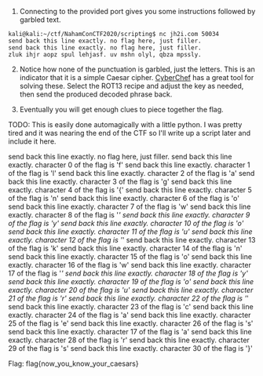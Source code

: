 1. Connecting to the provided port gives you some instructions followed by garbled text.

```
kali@kali:~/ctf/NahamConCTF2020/scripting$ nc jh2i.com 50034
send back this line exactly. no flag here, just filler.
send back this line exactly. no flag here, just filler.
zluk ihjr aopz spul lehjasf. uv mshn olyl, qbza mpssly.
```

2. Notice how none of the punctuation is garbled, just the letters. This is an indicator that it is a simple Caesar cipher. [CyberChef](https://gchq.github.io/CyberChef) has a great tool for solving these.
Select the ROT13 recipe and adjust the key as needed, then send the produced decoded phrase back.

3. Eventually you will get enough clues to piece together the flag.

TODO: This is easily done automagically with a little python. I was pretty tired and it was nearing the end of the CTF so I'll write up a script later and include it here.

send back this line exactly. no flag here, just filler.
send back this line exactly. character 0 of the flag is 'f'
send back this line exactly. character 1 of the flag is 'l'
send back this line exactly. character 2 of the flag is 'a'
send back this line exactly. character 3 of the flag is 'g'
send back this line exactly. character 4 of the flag is '{'
send back this line exactly. character 5 of the flag is 'n'
send back this line exactly. character 6 of the flag is 'o'
send back this line exactly. character 7 of the flag is 'w'
send back this line exactly. character 8 of the flag is '_'
send back this line exactly. character 9 of the flag is 'y'
send back this line exactly. character 10 of the flag is 'o'
send back this line exactly. character 11 of the flag is 'u'
send back this line exactly. character 12 of the flag is '_'
send back this line exactly. character 13 of the flag is 'k'
send back this line exactly. character 14 of the flag is 'n'
send back this line exactly. character 15 of the flag is 'o'
send back this line exactly. character 16 of the flag is 'w'
send back this line exactly. character 17 of the flag is '_'
send back this line exactly. character 18 of the flag is 'y'
send back this line exactly. character 19 of the flag is 'o'
send back this line exactly. character 20 of the flag is 'u'
send back this line exactly. character 21 of the flag is 'r'
send back this line exactly. character 22 of the flag is '_'
send back this line exactly. character 23 of the flag is 'c'
send back this line exactly. character 24 of the flag is 'a'
send back this line exactly. character 25 of the flag is 'e'
send back this line exactly. character 26 of the flag is 's'
send back this line exactly. character 17 of the flag is 'a'
send back this line exactly. character 28 of the flag is 'r'
send back this line exactly. character 29 of the flag is 's'
send back this line exactly. character 30 of the flag is '}'

Flag: flag{now_you_know_your_caesars}
